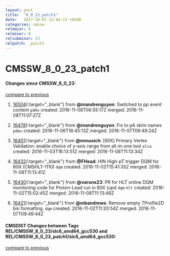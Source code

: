 ```yaml
---
layout: post
title:  "8_0_23_patch1"
date:   2017-10-07 22:04:13 +0200
categories: cmssw
relmajor: 8
relminor: 0
relsubminor: 23
relpatch: _patch1
---
```


# CMSSW_8_0_23_patch1
#### Changes since CMSSW_8_0_23:

[compare to previous](https://github.com/cms-sw/cmssw/compare/CMSSW_8_0_23...CMSSW_8_0_23_patch1)



1. [16504](http://github.com/cms-sw/cmssw/pull/16504){:target="_blank"}  from **@mandrenguyen**: Switched to pp event content `pdmv`  created: 2016-11-08T06:55:17Z merged: 2016-11-08T11:07:27Z

1. [16478](http://github.com/cms-sw/cmssw/pull/16478){:target="_blank"}  from **@mandrenguyen**: Fix to pA skim names  `pdmv`  created: 2016-11-06T16:45:13Z merged: 2016-11-07T09:49:24Z

1. [16451](http://github.com/cms-sw/cmssw/pull/16451){:target="_blank"}  from **@mmusich**: [80X] Primary Vertex Validation: enable choice of y-axis range from all-in-one tool `alca`  created: 2016-11-03T16:13:51Z merged: 2016-11-08T11:13:34Z

1. [16432](http://github.com/cms-sw/cmssw/pull/16432){:target="_blank"}  from **@FHead**: HIN High-pT trigger DQM for 80X (CMSHLT-1110) `dqm`  created: 2016-11-02T15:41:35Z merged: 2016-11-08T11:13:41Z

1. [16430](http://github.com/cms-sw/cmssw/pull/16430){:target="_blank"}  from **@varuns23**: PR for HLT online DQM monitoring code for Proton-Lead run in 80X (upd `dqm`  `hlt`  created: 2016-11-02T15:02:45Z merged: 2016-11-08T11:13:49Z

1. [16421](http://github.com/cms-sw/cmssw/pull/16421){:target="_blank"}  from **@mbandrews**: Remove empty TProfile2D bin formatting. `dqm`  created: 2016-11-02T11:20:54Z merged: 2016-11-07T09:49:44Z

#### CMSDIST Changes between Tags REL/CMSSW_8_0_23/slc6_amd64_gcc530 and REL/CMSSW_8_0_23_patch1/slc6_amd64_gcc530:

[compare to previous](https://github.com/cms-sw/cmsdist/compare/REL/CMSSW_8_0_23/slc6_amd64_gcc530...REL/CMSSW_8_0_23_patch1/slc6_amd64_gcc530)


